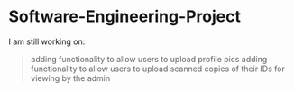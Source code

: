 # Software-Engineering-Project
I am still working on:
> adding functionality to allow users to upload profile pics
> adding functionality to allow users to upload scanned copies of their IDs for viewing by the admin
> 

